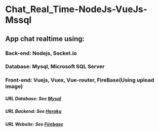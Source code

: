 # Chat_Real_Time-NodeJs-VueJs-Mssql

## App chat realtime using:

### Back-end:  Nodejs, Socket.io

### Database:  Mysql, Microsoft SQL Server

### Front-end: Vuejs, Vuex, Vue-router, FireBase(Using upload image) 

##### URL Database: See [Mysql](https://console.clever-cloud.com/users/me/addons/addon_6cc9937f-6ce8-430f-82c2-618dd3caa3f3)

##### URL Backend:  See [Heroku](https://chat-app-danhpv.herokuapp.com/v1/api)

##### URL Website:  See [Firebase](https://chat-app-realtime-nodejs-mysql.web.app/)
